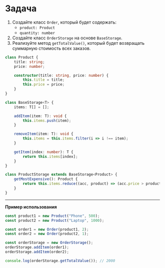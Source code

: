 # Задача

1. Создайте класс `Order`, который будет содержать:
    - `product: Product`
    - `quantity: number`
2. Создайте класс `OrderStorage` на основе `BaseStorage`.
3. Реализуйте метод `getTotalValue()`, который будет возвращать суммарную стоимость всех заказов.

```ts
class Product {
    title: string;
    price: number;

    constructor(title: string, price: number) {
        this.title = title;
        this.price = price;
    }
}

class BaseStorage<T> {
    items: T[] = [];

    addItem(item: T): void {
        this.items.push(item);
    }

    removeItem(item: T): void {
        this.items = this.items.filter(i => i !== item);
    }

    getItem(index: number): T {
        return this.items[index];
    }
}

class ProductStorage extends BaseStorage<Product> {
    getMostExpensive(): Product {
        return this.items.reduce((acc, product) => (acc.price > product.price) ? acc : product, this.items[0]);
    }
}
```

---

**Пример использования**
```ts
const product1 = new Product("Phone", 500);
const product2 = new Product("Laptop", 1000);

const order1 = new Order(product1, 2);
const order2 = new Order(product2, 1);

const orderStorage = new OrderStorage();
orderStorage.addItem(order1);
orderStorage.addItem(order2);

console.log(orderStorage.getTotalValue()); // 2000
```
